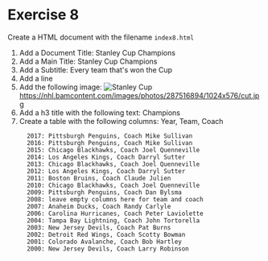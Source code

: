 # Exercise 8

Create a HTML document with the filename `index8.html`
1. Add a Document Title: Stanley Cup Champions
1. Add a Main Title: Stanley Cup Champions
1. Add a Subtitle: Every team that's won the Cup
1. Add a line
1. Add the following image: ![Stanley Cup](https://nhl.bamcontent.com/images/photos/287516894/1024x576/cut.jpg)https://nhl.bamcontent.com/images/photos/287516894/1024x576/cut.jpg
1. Add a h3 title with the following text: Champions
1. Create a table with the following columns: Year, Team, Coach
    ```
      2017: Pittsburgh Penguins, Coach Mike Sullivan
      2016: Pittsburgh Penguins, Coach Mike Sullivan
      2015: Chicago Blackhawks, Coach Joel Quenneville
      2014: Los Angeles Kings, Coach Darryl Sutter
      2013: Chicago Blackhawks, Coach Joel Quenneville
      2012: Los Angeles Kings, Coach Darryl Sutter
      2011: Boston Bruins, Coach Claude Julien
      2010: Chicago Blackhawks, Coach Joel Quenneville
      2009: Pittsburgh Penguins, Coach Dan Bylsma
      2008: leave empty columns here for team and coach
      2007: Anaheim Ducks, Coach Randy Carlyle 
      2006: Carolina Hurricanes, Coach Peter Laviolette
      2004: Tampa Bay Lightning, Coach John Tortorella
      2003: New Jersey Devils, Coach Pat Burns
      2002: Detroit Red Wings, Coach Scotty Bowman
      2001: Colorado Avalanche, Coach Bob Hartley
      2000: New Jersey Devils, Coach Larry Robinson
    ```
